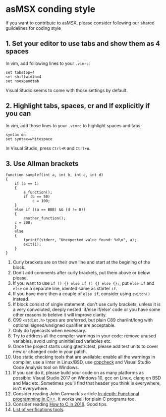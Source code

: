 
# asMSX conding style

If you want to contribute to asMSX, please consider following our shared guildelines for coding style

## 1. Set your editor to use tabs and show them as 4 spaces

In vim, add following lines to your `.vimrc`:

    set tabstop=4
    set shiftwidth=4
    set noexpandtab

Visual Studio seems to come with those settings by default.

## 2. Highlight tabs, spaces, cr and lf explicitly if you can

In vim, add those lines to your `.vimrc` to highlight spaces and tabs:

    syntax on
    set syntax=whitespace

In Visual Studio, press `Ctrl+R` and `Ctrl+W`.

## 3. Use Allman brackets

```
function samplef(int a, int b, int c, int d)
{
    if (a == 1)
    {
        a_function();
        if (b == 50)
            c = 100;
    }
    else if ((a == BBB) && (d != 0))
    {
        another_function();
	c = 200;
    }
    else
    {
        fprintf(stderr, "Unexpected value found: %d\n", a);
        exit(1);
    }
}
```

1. Curly brackets are on their own line and start at the begining of the block.
2. Don't add comments after curly brackets, put them above or below please.
3. If you want to use `if () {} else if () {} else {};`, put `else if` and `else` on a separate line,
idented same as starter `if`.
4. If you have more then a couple of `else if`, consider using `switch()` instead.
5. If block consist of single statement, don't use curly brackets, unless it is a very convoluted,
deeply nested 'if/else if/else' code or you have some other reasons to beleive it will improve clarity.
6. C99 `<stdint.h>` types are preferred, but plain C89 char/int/long with optional signed/unsigned qualifier are acceptable.
7. Only do typecasts when necessary.
8. Try to address all the compiler warnings in your code: remove unused variables, avoid using uninitialized variables etc.
9. Once the project starts using gtest/ctest, please add test units to cover new or changed code in your patch.
10. Use static checking tools that are available: enable all the warnings in compiler, use a linter in Linux/BSD,
use [cppcheck](http://cppcheck.sourceforge.net/) and Visual Studio Code Analysis tool on Windows.
11. If you can do it, please build your code on as many platforms as possible:
Visual Studio 2017 on Windows 10, gcc on Linux, clang on BSD and Mac etc.
Sometimes you'll find that header you think is everywhere, isn't everywhere.
12. Consider reading John Carmack's article [In-depth: Functional programming in C++](http://www.gamasutra.com/view/news/169296/Indepth_Functional_programming_in_C.php).
It works well for plain C programs too.
13. Consider reading [How to C in 2016](https://matt.sh/howto-c). Good tips.
14. [List of verifications tools](https://stackoverflow.com/questions/413477/is-there-a-good-valgrind-substitute-for-windows).
